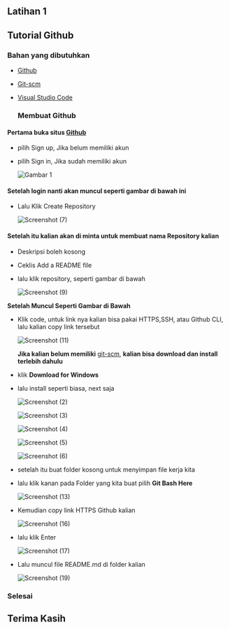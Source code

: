 ## Latihan 1
## Tutorial Github
### Bahan yang dibutuhkan 
- [Github](https://github.com)<p>
- [Git-scm](http://git-scm.com/)<p>
- [Visual Studio Code](https://code.visualstudio.com)<p>

  ### Membuat Github
  
#### Pertama buka situs [Github](https://github.com)<p>
- pilih Sign up, Jika belum memiliki akun<p>
- pilih Sign in, Jika sudah memiliki akun<p>
  ![Gambar 1](https://user-images.githubusercontent.com/92736847/137764651-c46d9fcb-3345-4a8e-9c13-4e4534d9f185.png)<p>

#### Setelah login nanti akan muncul seperti gambar di bawah ini<p>

- Lalu Klik Create Repository<p>
  ![Screenshot (7)](https://user-images.githubusercontent.com/92736847/137767629-45b82ca7-1566-45b3-9a2b-82486090d0eb.png)<p>

#### Setelah itu kalian akan di minta untuk membuat nama Repository kalian<p>
- Deskripsi boleh kosong<p>
- Ceklis Add a README file<p>
- lalu klik repository, seperti gambar di bawah<p>
  ![Screenshot (9)](https://user-images.githubusercontent.com/92736847/137767943-a7e4549f-9865-40e2-9aad-2c7b91741b95.png)<p>
  
<b>Setelah Muncul Seperti Gambar di Bawah</b>
- Klik code, untuk link nya kalian bisa pakai HTTPS,SSH, atau Github CLI, lalu kalian copy link tersebut<p>
  ![Screenshot (11)](https://user-images.githubusercontent.com/92736847/137767975-f66bcecd-226f-40aa-a820-1b5b67e3b3a6.png)<p>
<b>Jika kalian belum memiliki</b> [git-scm](http://git-scm.com/), <b>kalian bisa download dan install terlebih dahulu</b><p>
 - klik <b>Download for Windows</b><p>
 - lalu install seperti biasa, next saja<p>
  ![Screenshot (2)](https://user-images.githubusercontent.com/92736847/137766151-2bd65573-c15c-40f3-ae56-589c8ca341e4.png)<p>
  ![Screenshot (3)](https://user-images.githubusercontent.com/92736847/137766189-f4f14f48-0568-421e-aea4-e03f57f72a31.png)<p>
  ![Screenshot (4)](https://user-images.githubusercontent.com/92736847/137766201-f584eb26-a943-46eb-9e5f-afc447988ad0.png)<p>
  ![Screenshot (5)](https://user-images.githubusercontent.com/92736847/137766230-f34692b6-9e48-44c2-83f8-378ef162dbdb.png)<p>
  ![Screenshot (6)](https://user-images.githubusercontent.com/92736847/137766245-7cabd0a9-7300-4942-b8dc-2049f6dd3011.png)<p>
    
- setelah itu buat folder kosong untuk menyimpan file kerja kita<p>
- lalu klik kanan pada Folder yang kita buat pilih <b>Git Bash Here</b><p>
  ![Screenshot (13)](https://user-images.githubusercontent.com/92736847/137766500-5663bb18-d973-4a87-a2be-78543690a1c1.png)<p>

- Kemudian copy link HTTPS Github kalian<p>
 ![Screenshot (16)](https://user-images.githubusercontent.com/92736847/137766828-6d19c4b8-a529-43f7-a4d5-fa5d0503a1e1.png)<p>

- lalu klik Enter<p>
  ![Screenshot (17)](https://user-images.githubusercontent.com/92736847/137766947-a3fdf283-a3f2-4de1-80c8-f382065e2281.png)<p>
    
- Lalu muncul file README.md di folder kalian<p>
 ![Screenshot (19)](https://user-images.githubusercontent.com/92736847/137767059-a693ba31-a798-4cd4-9638-c63c3ee8fdc1.png)<p>

### Selesai
## Terima Kasih
